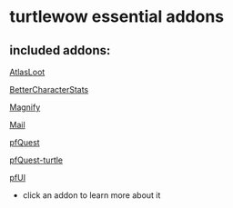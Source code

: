 # turtlewow essential addons

included addons:
--------

[AtlasLoot](https://github.com/31337list/turtlewow-essential-addons/tree/main/AtlasLoot)

[BetterCharacterStats](https://github.com/31337list/turtlewow-essential-addons/tree/main/BetterCharacterStats)

[Magnify](https://github.com/31337list/turtlewow-essential-addons/tree/main/Magnify)

[Mail](https://github.com/31337list/turtlewow-essential-addons/tree/main/Mail)

[pfQuest](https://github.com/31337list/turtlewow-essential-addons/tree/main/pfQuest)

[pfQuest-turtle](https://github.com/31337list/turtlewow-essential-addons/tree/main/pfQuest-turtle)

[pfUI](https://github.com/31337list/turtlewow-essential-addons/tree/main/pfUI)

- click an addon to learn more about it
